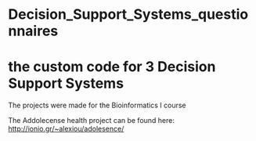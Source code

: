 Decision_Support_Systems_questionnaires
=======================================

the custom code for 3 Decision Support Systems 
==============================================

The projects were made for the Bioinformatics I course

The Addolecense health project can be found here: http://ionio.gr/~alexiou/adolesence/
